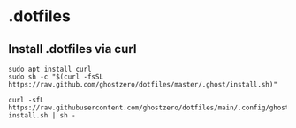 # .dotfiles

## Install .dotfiles via curl


```
sudo apt install curl
sudo sh -c "$(curl -fsSL https://raw.github.com/ghostzero/dotfiles/master/.ghost/install.sh)"
```


```
curl -sfL https://raw.githubusercontent.com/ghostzero/dotfiles/main/.config/ghostzero/cfg-install.sh | sh -
```
